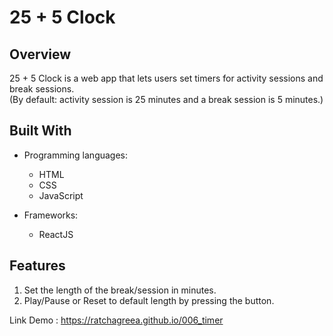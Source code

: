 # 25 + 5 Clock

## Overview
25 + 5 Clock is a web app that lets users set timers for activity sessions and break sessions.  
(By default: activity session is 25 minutes and a break session is 5 minutes.)

## Built With
- Programming languages:
    - HTML
    - CSS
    - JavaScript

- Frameworks:
    - ReactJS

## Features
1. Set the length of the break/session in minutes. 
2. Play/Pause or Reset to default length by pressing the button.

Link Demo : https://ratchagreea.github.io/006_timer
